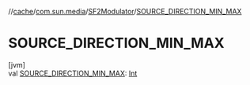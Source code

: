 //[cache](../../../index.md)/[com.sun.media](../index.md)/[SF2Modulator](index.md)/[SOURCE_DIRECTION_MIN_MAX](-s-o-u-r-c-e_-d-i-r-e-c-t-i-o-n_-m-i-n_-m-a-x.md)

# SOURCE_DIRECTION_MIN_MAX

[jvm]\
val [SOURCE_DIRECTION_MIN_MAX](-s-o-u-r-c-e_-d-i-r-e-c-t-i-o-n_-m-i-n_-m-a-x.md): [Int](https://kotlinlang.org/api/latest/jvm/stdlib/kotlin/-int/index.html)

